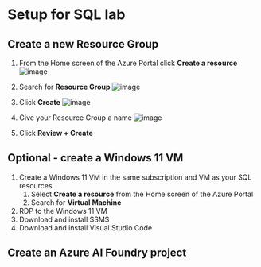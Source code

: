 # Setup for SQL lab

## Create a new Resource Group
1. From the Home screen of the Azure Portal click **Create a resource** ![image](https://github.com/user-attachments/assets/c1e64aee-aa4c-4c42-9e98-df4a0fba38a7)

2. Search for **Resource Group** ![image](https://github.com/user-attachments/assets/ccc0e0ad-0c69-42db-bc39-fa72f285afc9)

3. Click **Create** ![image](https://github.com/user-attachments/assets/cefefe94-ce57-43d9-823e-8a476a4fc4bb)

4. Give your Resource Group a name ![image](https://github.com/user-attachments/assets/73c752d0-868e-4542-b687-de9ca54259de)

5. Click **Review + Create**

## Optional - create a Windows 11 VM 

1. Create a Windows 11 VM in the same subscription and VM as your SQL resources
   1. Select **Create a resource** from the Home screen of the Azure Portal
   1. Search for **Virtual Machine**
1. RDP to the Windows 11 VM 
1. Download and install SSMS
1. Download and install Visual Studio Code

## Create an Azure AI Foundry project
